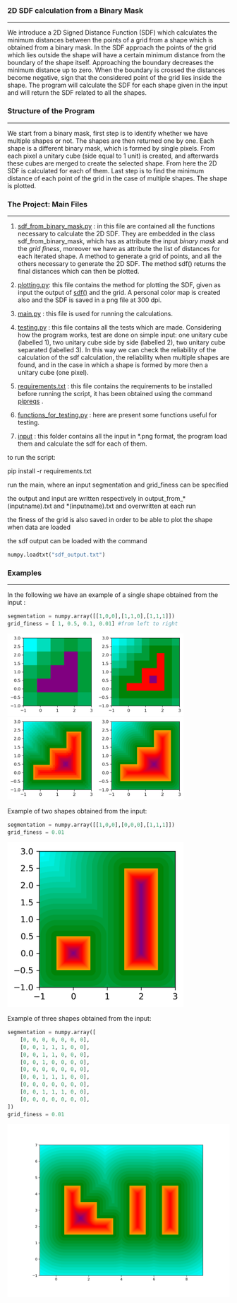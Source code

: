 ### **2D SDF calculation from a Binary Mask**
***

We introduce a 2D Signed Distance Function (SDF) which calculates the minimum distances between the points of a grid from a shape which is obtained from a binary mask. In the SDF approach the points of the grid which lies outside the shape will have a certain minimum distance from the boundary of the shape itself. Approaching the boundary decreases the minimum distance up to zero. When the boundary is crossed the distances become negative, sign that the considered point of the grid lies inside the shape. 
The program will calculate the SDF for each shape given in the input and will return the SDF related to all the shapes. 

### **Structure of the Program**
***
We start from a binary mask, first step is to identify whether we have multiple shapes or not. The shapes are then returned one by one. 
Each shape is a different binary mask, which is formed by single pixels. From each pixel a unitary cube (side equal to 1 unit) is created, and afterwards these cubes are merged to create the selected shape. 
From here the 2D SDF is calculated for each of them. 
Last step is to find the minimum distance of each point of the grid in the case of multiple shapes. 
The shape is plotted. 

### **The Project: Main Files**
***
1. [sdf_from_binary_mask.py](https://github.com/Luigi-Rugg95/ProjectSDF/blob/main/sdf_from_binary_mask.py) : in this file are contained all the functions necessary to calculate the 2D SDF. They are embedded in the class sdf_from_binary_mask, which has as attribute the input _binary mask_ and the _grid finess_, moreover we have as attribute the list of distances for each iterated shape. A method to generate a grid of points, and all the others necessary to generate the 2D SDF. The method sdf() returns the final distances which can then be plotted. 

2. [plotting.py](https://github.com/Luigi-Rugg95/ProjectSDF/blob/main/plotting.py): this file contains the method for plotting the SDF, given as input the output of [sdf()](https://github.com/Luigi-Rugg95/ProjectSDF/blob/main/sdf_from_binary_mask.py) and the grid. A personal color map is created also and the SDF is saved in a png file at 300 dpi. 

3. [main.py](https://github.com/Luigi-Rugg95/ProjectSDF/blob/main/main.py) : this file is used for running the calculations.

4. [testing.py](https://github.com/Luigi-Rugg95/ProjectSDF/blob/main/testing.py) : this file contains all the tests which are made. Considering how the program works, test are done on simple input: one unitary cube (labelled 1), two unitary cube side by side (labelled 2), two unitary cube separated (labelled 3). In this way we can check the reliability of the calculation of the sdf calculation, the reliability when multiple shapes are found, and in the case in which a shape is formed by more then a unitary cube (one pixel).

5. [requirements.txt](https://github.com/Luigi-Rugg95/ProjectSDF/blob/main/requirements.txt) : this file contains the requirements to be installed before running the script, it has been obtained using the command [pipreqs](https://pypi.org/project/pipreqs/) . 

6. [functions_for_testing.py](https://github.com/Luigi-Rugg95/ProjectSDF/blob/main/functions_for_testing.py) : here are present some functions useful for testing. 

7. [input](https://github.com/Luigi-Rugg95/ProjectSDF/tree/main/input) : this folder contains all the input in *.png format, the program load them and calculate the sdf for each of them. 

to run the script: 

pip install -r requirements.txt

run the main, where an input segmentation and grid_finess can be specified

the output and input are written respectively in output_from_*(inputname).txt and *(inputname).txt
and overwritten at each run

the finess of the grid is also saved in order to be able to plot the shape when
data are loaded

the sdf output can be loaded with the command 

```Python
numpy.loadtxt("sdf_output.txt")
```

### **Examples**
***
In the following we have an example of a single shape obtained from the input :
```Python
segmentation = numpy.array([[1,0,0],[1,1,0],[1,1,1]])
grid_finess = [ 1, 0.5, 0.1, 0.01] #from left to right
```

<img src="https://github.com/Luigi-Rugg95/ProjectSDF/blob/8088f94b767b2ceebdde9d593e12015039e2b227/Examples/shape_grid_1.png" alt="drawing" width="200"/><img src="https://github.com/Luigi-Rugg95/ProjectSDF/blob/91a5e337704ae9b28428e72b9db9494309a72a08/Examples/shape_grid_05.png" alt="drawing" width="200"/><img src="https://github.com/Luigi-Rugg95/ProjectSDF/blob/91a5e337704ae9b28428e72b9db9494309a72a08/Examples/shape_grid_01.png" alt="drawing" width="200"/><img src="https://github.com/Luigi-Rugg95/ProjectSDF/blob/91a5e337704ae9b28428e72b9db9494309a72a08/Examples/shape_grid_001.png" alt="drawing" width="200"/>

Example of two shapes obtained from the input: 
```Python
segmentation = numpy.array([[1,0,0],[0,0,0],[1,1,1]])
grid_finess = 0.01
```
<img src="https://github.com/Luigi-Rugg95/ProjectSDF/blob/f9e86612b303f9d5d2b009050bf152a9ed88443e/Examples/shape2_grid_001.png" alt="drawing" width="400"/>

Example of three shapes obtained from the input: 
```Python
segmentation = numpy.array([
    [0, 0, 0, 0, 0, 0, 0],
    [0, 0, 1, 1, 1, 0, 0],
    [0, 0, 1, 1, 0, 0, 0],
    [0, 0, 1, 0, 0, 0, 0],
    [0, 0, 0, 0, 0, 0, 0],
    [0, 0, 1, 1, 1, 0, 0],
    [0, 0, 0, 0, 0, 0, 0],
    [0, 0, 1, 1, 1, 0, 0],
    [0, 0, 0, 0, 0, 0, 0],
])
grid_finess = 0.01
```
<img src="https://github.com/Luigi-Rugg95/ProjectSDF/blob/f76813beb77e2930861e445be7cfd236e1e9f563/Examples/shape3_grid_001.png" alt="drawing" width="600"/>



